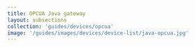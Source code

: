 ```yaml
---
title: OPCUA Java gateway
layout: subsections
collection: 'guides/devices/opcua'
image: '/guides/images/devices/device-list/java-opcua.jpg'
---
```

